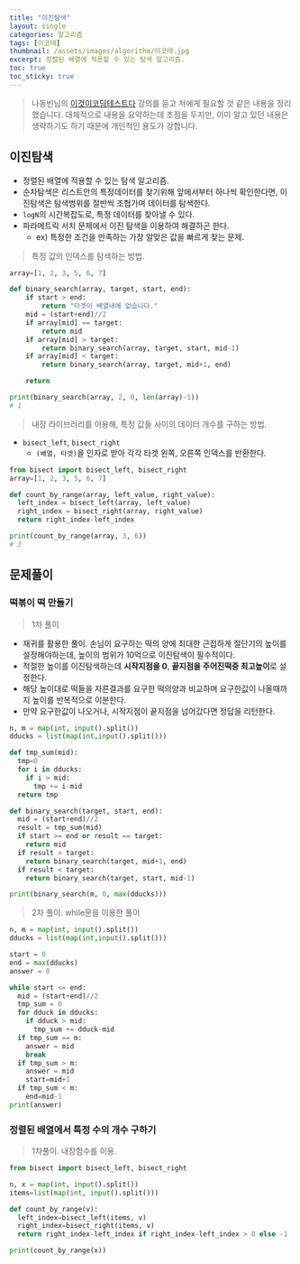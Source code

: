 ```yaml
---
title: "이진탐색"
layout: single
categories: 알고리즘
tags: [이코테]
thumbnail: /assets/images/algorithm/이코테.jpg
excerpt: 정렬된 배열에 적용할 수 있는 탐색 알고리즘.
toc: true
toc_sticky: true
---
```


> 나동빈님의 [이것이코딩테스트다](https://www.youtube.com/playlist?list=PLRx0vPvlEmdAghTr5mXQxGpHjWqSz0dgC) 강의를 듣고 저에게 필요할 것 같은 내용을 정리했습니다.
> 대체적으로 내용을 요약하는데 초점을 두지만, 이미 알고 있던 내용은 생략하기도 하기 때문에 개인적인 용도가 강합니다.

## 이진탐색

- 정렬된 배열에 적용할 수 있는 탐색 알고리즘.
- 순차탐색은 리스트안의 특정데이터를 찾기위해 앞에서부터 하나씩 확인한다면, 이진탐색은 탐색범위를 절반씩 조협가며 데이터를 탐색한다.
- `logN`의 시간복잡도로, 특정 데이터를 찾아낼 수 있다.
- 파라메트릭 서치 문제에서 이진 탐색을 이용하여 해결하곤 한다.
    - ex) 특정한 조건을 만족하는 가장 알맞은 값을 빠르게 찾는 문제.

> 특정 값의 인덱스를 탐색하는 방법.
> 

```python
array=[1, 2, 3, 5, 6, 7]

def binary_search(array, target, start, end):
	if start > end:
		return "타겟이 배열내에 없습니다."
	mid = (start+end)//2
	if array[mid] == target:
		return mid
	if array[mid] > target:
		return binary_search(array, target, start, mid-1)
	if array[mid] < target:
		return binary_search(array, target, mid+1, end)

	return

print(binary_search(array, 2, 0, len(array)-1))
# 1
```

> 내장 라이브러리를 이용해, 특정 값들 사이의 데이터 개수를 구하는 방법.

- `bisect_left`, `bisect_right`
    - `(배열, 타겟)`을 인자로 받아 각각 타겟 왼쪽, 오른쪽 인덱스를 반환한다.

```python
from bisect import bisect_left, bisect_right
array=[1, 2, 3, 5, 6, 7]

def count_by_range(array, left_value, right_value):
  left_index = bisect_left(array, left_value)
  right_index = bisect_right(array, right_value)
  return right_index-left_index

print(count_by_range(array, 3, 6))
# 3
```

## 문제풀이

### 떡볶이 떡 만들기

> 1차 풀이

- 재귀를 활용한 풀이. 손님이 요구하는 떡의 양에 최대한 근접하게 절단기의 높이를 설정해야하는데, 높이의 범위가 10억으로 이진탐색이 필수적이다.
- 적절한 높이를 이진탐색하는데 **시작지점을 0**, **끝지점을 주어진떡중 최고높이**로 설정한다.
- 해당 높이대로 떡들을 자른결과를 요구한 떡의양과 비교하며 요구한값이 나올때까지 높이를 반복적으로 이분한다.
- 만약 요구한값이 나오거나, 시작지점이 끝지점을 넘어갔다면 정답을 리턴한다.

```python
n, m = map(int, input().split())
dducks = list(map(int,input().split()))

def tmp_sum(mid):
  tmp=0
  for i in dducks:
    if i > mid:
      tmp += i-mid
  return tmp

def binary_search(target, start, end):
  mid = (start+end)//2
  result = tmp_sum(mid)
  if start >= end or result == target:
    return mid
  if result > target:
    return binary_search(target, mid+1, end)
  if result < target:
    return binary_search(target, start, mid-1)

print(binary_search(m, 0, max(dducks)))
```

> 2차 풀이. while문을 이용한 풀이
> 

```python
n, m = map(int, input().split())
dducks = list(map(int,input().split()))

start = 0
end = max(dducks)
answer = 0

while start <= end:
  mid = (start+end)//2
  tmp_sum = 0
  for dduck in dducks:
    if dduck > mid:
      tmp_sum += dduck-mid
  if tmp_sum == m:
    answer = mid
    break
  if tmp_sum > m:
    answer = mid
    start=mid+1
  if tmp_sum < m:
    end=mid-1
print(answer)
```

### 정렬된 배열에서 특정 수의 개수 구하기

> 1차풀이. 내장함수를 이용.
> 

```python
from bisect import bisect_left, bisect_right

n, x = map(int, input().split())
items=list(map(int, input().split()))

def count_by_range(v):
  left_index=bisect_left(items, v)
  right_index=bisect_right(items, v)
  return right_index-left_index if right_index-left_index > 0 else -1

print(count_by_range(x))
```